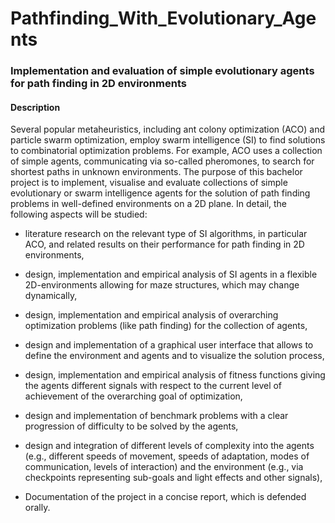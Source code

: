 # Pathfinding_With_Evolutionary_Agents

### Implementation and evaluation of simple evolutionary agents for path finding in 2D environments

#### Description
Several popular metaheuristics, including ant colony optimization (ACO) and particle swarm optimization, employ swarm intelligence (SI) to find solutions to combinatorial optimization problems. For example, ACO uses a collection of simple agents, communicating via so-called pheromones, to search for shortest paths in unknown environments. The purpose of this bachelor project is to implement, visualise and evaluate collections of simple evolutionary or swarm intelligence agents for the solution of path finding problems in well-defined environments on a 2D plane. In detail, the following aspects will be studied:

- literature research on the relevant type of SI algorithms, in particular ACO, and related results on their performance for path finding in 2D environments,

- design, implementation and empirical analysis of SI agents in a flexible 2D-environments allowing for maze structures, which may change dynamically,

- design, implementation and empirical analysis of overarching optimization problems (like path finding) for the collection of agents,

- design and implementation of a graphical user interface that allows to define the environment and agents and to visualize the solution process,

- design, implementation and empirical analysis of fitness functions giving the agents different signals with respect to the current level of achievement of the overarching goal of optimization,

- design and implementation of benchmark problems with a clear progression of difficulty to be solved by the agents,

- design and integration of different levels of complexity into the agents (e.g., different speeds of movement, speeds of adaptation, modes of communication, levels of interaction) and the environment (e.g., via checkpoints representing sub-goals and light effects and other signals),

- Documentation of the project in a concise report, which is defended orally.
